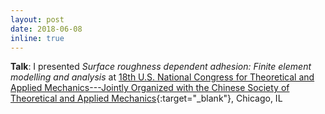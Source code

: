 ```yaml
---
layout: post
date: 2018-06-08
inline: true
---
```


**Talk**: I presented *Surface roughness dependent adhesion: Finite element modelling and analysis* at
[18th U.S. National Congress for Theoretical and Applied Mechanics---Jointly Organized with the Chinese Society of Theoretical and Applied Mechanics](https://sites.northwestern.edu/usnctam2018/){:target="_blank"},
Chicago, IL